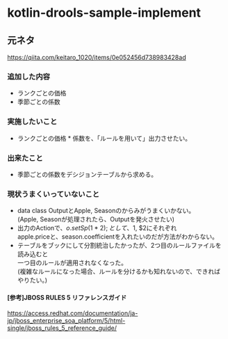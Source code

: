 # kotlin-drools-sample-implement

## 元ネタ
https://qiita.com/keitaro_1020/items/0e052456d738983428ad  

### 追加した内容
- ランクごとの価格
- 季節ごとの係数

### 実施したいこと
- ランクごとの価格 * 係数を、「ルールを用いて」出力させたい。

### 出来たこと
- 季節ごとの係数をデシジョンテーブルから求める。

### 現状うまくいっていないこと
- data class OutputとApple, Seasonのからみがうまくいかない。  
(Apple, Seasonが処理されたら、Outputを発火させたい)  
- 出力のActionで、$o.setSp($1 * $2);として、$1, $2にそれぞれ  
apple.priceと、season.coefficientを入れたいのだが方法がわからない。
- テーブルをブックにして分割統治したかったが、2つ目のルールファイルを読み込むと  
一つ目のルールが適用されなくなった。  
(複雑なルールになった場合、ルールを分けるかも知れないので、できればやりたい。)

#### [参考]JBOSS RULES 5 リファレンスガイド
https://access.redhat.com/documentation/ja-jp/jboss_enterprise_soa_platform/5/html-single/jboss_rules_5_reference_guide/

